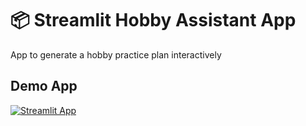 # 📦 Streamlit Hobby Assistant App

App to generate a hobby practice plan interactively

## Demo App

[![Streamlit App](https://static.streamlit.io/badges/streamlit_badge_black_white.svg)](https://hobbyassistant-ufktvgitnk5igt3wwyn2mq.streamlit.app/)
